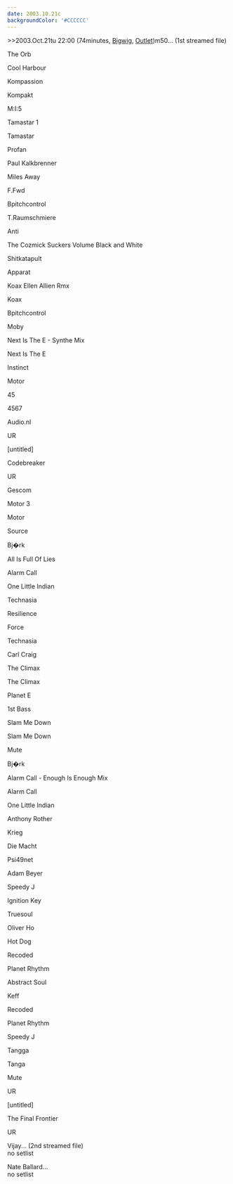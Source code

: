 ```yaml
---
date: 2003.10.21c
backgroundColor: '#CCCCCC'
---
```


\>>2003.Oct.21tu 22:00 (74minutes, [Bigwig](http://www.bigwignightclub.com/), [Outlet](http://www.illmeasures.com/))m50... (1st streamed file)

The Orb

Cool Harbour

Kompassion

Kompakt

M:I:5

Tamastar 1

Tamastar

Profan

Paul Kalkbrenner

Miles Away

F.Fwd

Bpitchcontrol

T.Raumschmiere

Anti

The Cozmick Suckers Volume Black and White

Shitkatapult

Apparat

Koax Ellen Allien Rmx

Koax

Bpitchcontrol

Moby

Next Is The E - Synthe Mix

Next Is The E

Instinct

Motor

45

4567

Audio.nl

UR

\[untitled\]

Codebreaker

UR

Gescom

Motor 3

Motor

Source

Bj�rk

All Is Full Of Lies

Alarm Call

One Little Indian

Technasia

Resilience

Force

Technasia

Carl Craig

The Climax

The Climax

Planet E

1st Bass

Slam Me Down

Slam Me Down

Mute

Bj�rk

Alarm Call - Enough Is Enough Mix

Alarm Call

One Little Indian

Anthony Rother

Krieg

Die Macht

Psi49net

Adam Beyer

Speedy J

Ignition Key

Truesoul

Oliver Ho

Hot Dog

Recoded

Planet Rhythm

Abstract Soul

Keff

Recoded

Planet Rhythm

Speedy J

Tangga

Tanga

Mute

UR

\[untitled\]

The Final Frontier

UR


Vijay... (2nd streamed file)  
no setlist  

Nate Ballard...  
no setlist